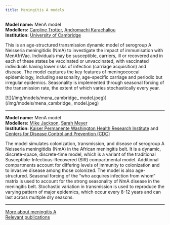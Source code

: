 ```yaml
---
title: Meningitis A models
---
```


**Model name:** MenA model    
**Modellers:** [Caroline Trotter](http://www.infectiousdisease.cam.ac.uk/directory/clt56@cam.ac.uk), [Andromachi Karachaliou](http://www.vet.cam.ac.uk/directory/karachaliou)   
**Institution:** [University of Cambridge](https://www.cam.ac.uk/)

This is an age-structured transmission dynamic model of serogroup A Neisseria meningitidis (NmA) to investigate the impact of immunisation with MenAfriVac. Individuals may be susceptible, carriers, ill or recovered and in each of these states be vaccinated or unvaccinated, with vaccinated individuals having lower risks of infection (carriage acquisition) and disease. The model captures the key features of meningococcal epidemiology, including seasonality, age-specific carriage and periodic but irregular epidemics. Seasonality is implemented through seasonal forcing of the transmission rate, the extent of which varies stochastically every year.    

[![](/img/models/mena_cambridge_ model.jpeg)](/img/models/mena_cambridge_ model.jpeg)        
    
---    

<div id="cdc"></div>

**Model name:** MenA model    
**Modellers:** [Mike Jackson](https://www.kpwashingtonresearch.org/our-research/our-scientists/jackson-michael-l/), [Sarah Meyer](https://www.researchgate.net/profile/Sarah_Meyer6)   
**Institution:** [Kaiser Permanente Washington Health Research Institute](https://www.kpwashingtonresearch.org/) and [Centers for Disease Control and Prevention (CDC)](https://www.cdc.gov/)

The model simulates colonization, transmission, and disease of serogroup A Neisseria meningitidis (NmA) in the African meningitis belt. It is a dynamic, discrete-space, discrete-time model, which is a variant of the traditional Susceptible-Infectious-Recovered (SIR) compartmental model. Additional compartments account for differing levels of immunity to colonization and to invasive disease among those colonized. The model is also age-structured. Seasonal forcing of the “who acquires infection from whom” matrix is used to account for the strong seasonality of NmA disease in the meningitis belt. Stochastic variation in transmission is used to reproduce the varying pattern of major epidemics, which occur every 8-12 years and can last across multiple dry seasons.   

---

[More about meningitis A](/diseases/men-a)  
[Relevant publications](/publications#men-a)
